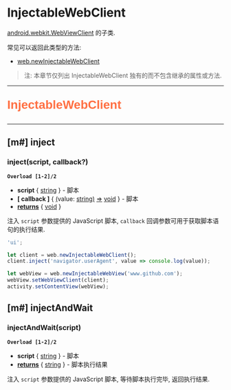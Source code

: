 # InjectableWebClient

[android.webkit.WebViewClient](https://developer.android.com/reference/android/webkit/WebViewClient) 的子类.

常见可以返回此类型的方法:

- [web.newInjectableWebClient](web#m-newinjectablewebclient)

> 注: 本章节仅列出 InjectableWebClient 独有的而不包含继承的属性或方法.

---

<p style="font: bold 2em sans-serif; color: #FF7043">InjectableWebClient</p>

---

## [m#] inject

### inject(script, callback?)

**`Overload [1-2]/2`**

- **script** { [string](dataTypes#string) } - 脚本
- **[ callback ]** { [(](dataTypes#function)value: [string](dataTypes#string)[)](dataTypes#function) [=>](dataTypes#function) [void](dataTypes#void) } - 脚本
- <ins>**returns**</ins> { [void](dataTypes#void) }

注入 `script` 参数提供的 JavaScript 脚本, `callback` 回调参数可用于获取脚本语句的执行结果.

```js
'ui';

let client = web.newInjectableWebClient();
client.inject('navigator.userAgent', value => console.log(value));

let webView = web.newInjectableWebView('www.github.com');
webView.setWebViewClient(client);
activity.setContentView(webView);
```

## [m#] injectAndWait

### injectAndWait(script)

**`Overload [1-2]/2`**

- **script** { [string](dataTypes#string) } - 脚本
- <ins>**returns**</ins> { [string](dataTypes#string) } - 脚本执行结果

注入 `script` 参数提供的 JavaScript 脚本, 等待脚本执行完毕, 返回执行结果.